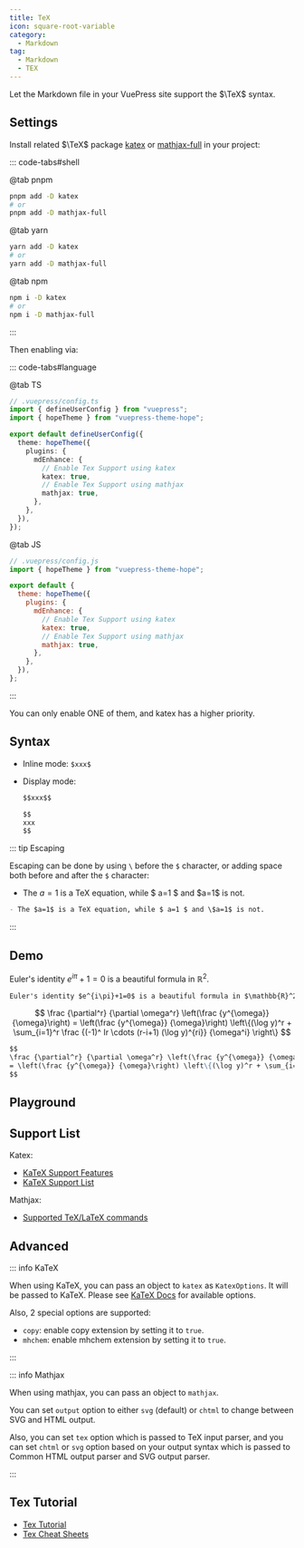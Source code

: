 ```yaml
---
title: TeX
icon: square-root-variable
category:
  - Markdown
tag:
  - Markdown
  - TEX
---
```


Let the Markdown file in your VuePress site support the $\TeX$ syntax.

<!-- more -->

## Settings

Install related $\TeX$ package [katex](https://katex.org) or [mathjax-full](https://docs.mathjax.org/en/latest/) in your project:

::: code-tabs#shell

@tab pnpm

```bash
pnpm add -D katex
# or
pnpm add -D mathjax-full
```

@tab yarn

```bash
yarn add -D katex
# or
yarn add -D mathjax-full
```

@tab npm

```bash
npm i -D katex
# or
npm i -D mathjax-full
```

:::

Then enabling via:

::: code-tabs#language

@tab TS

```ts {8-13}
// .vuepress/config.ts
import { defineUserConfig } from "vuepress";
import { hopeTheme } from "vuepress-theme-hope";

export default defineUserConfig({
  theme: hopeTheme({
    plugins: {
      mdEnhance: {
        // Enable Tex Support using katex
        katex: true,
        // Enable Tex Support using mathjax
        mathjax: true,
      },
    },
  }),
});
```

@tab JS

```js {7-12}
// .vuepress/config.js
import { hopeTheme } from "vuepress-theme-hope";

export default {
  theme: hopeTheme({
    plugins: {
      mdEnhance: {
        // Enable Tex Support using katex
        katex: true,
        // Enable Tex Support using mathjax
        mathjax: true,
      },
    },
  }),
};
```

:::

You can only enable ONE of them, and katex has a higher priority.

## Syntax

- Inline mode: `$xxx$`

- Display mode:

  ```md
  $$xxx$$

  $$
  xxx
  $$
  ```

::: tip Escaping

Escaping can be done by using `\` before the `$` character, or adding space both before and after the `$` character:

- The $a=1$ is a TeX equation, while $ a=1 $ and \$a=1$ is not.

```md
- The $a=1$ is a TeX equation, while $ a=1 $ and \$a=1$ is not.
```

:::

## Demo

Euler's identity $e^{i\pi}+1=0$ is a beautiful formula in $\mathbb{R}^2$.

```md
Euler's identity $e^{i\pi}+1=0$ is a beautiful formula in $\mathbb{R}^2$.
```

$$
\frac {\partial^r} {\partial \omega^r} \left(\frac {y^{\omega}} {\omega}\right)
= \left(\frac {y^{\omega}} {\omega}\right) \left\{(\log y)^r + \sum_{i=1}^r \frac {(-1)^ Ir \cdots (r-i+1) (\log y)^{ri}} {\omega^i} \right\}
$$

```md
$$
\frac {\partial^r} {\partial \omega^r} \left(\frac {y^{\omega}} {\omega}\right)
= \left(\frac {y^{\omega}} {\omega}\right) \left\{(\log y)^r + \sum_{i=1}^r \frac {(-1)^ Ir \cdots (r-i+1) (\log y)^{ri}} {\omega^i} \right\}
$$
```

## Playground

<!-- markdownlint-disable -->

<KatexPlayground />

<!-- markdownlint-restore -->

## Support List

Katex:

- [KaTeX Support Features](https://katex.org/docs/supported.html)
- [KaTeX Support List](https://katex.org/docs/support_table.html)

Mathjax:

- [Supported TeX/LaTeX commands](https://docs.mathjax.org/en/latest/input/tex/macros/index.html#tex-commands)

## Advanced

::: info KaTeX

When using KaTeX, you can pass an object to `katex` as `KatexOptions`. It will be passed to KaTeX. Please see [KaTeX Docs](https://katex.org/docs/options.html) for available options.

Also, 2 special options are supported:

- `copy`: enable copy extension by setting it to `true`.
- `mhchem`: enable mhchem extension by setting it to `true`.

:::

::: info Mathjax

When using mathjax, you can pass an object to `mathjax`.

You can set `output` option to either `svg` (default) or `chtml` to change between SVG and HTML output.

Also, you can set `tex` option which is passed to TeX input parser, and you can set `chtml` or `svg` option based on your output syntax which is passed to Common HTML output parser and SVG output parser.

:::

## Tex Tutorial

- [Tex Tutorial](https://www.overleaf.com/learn/latex/Learn_LaTeX_in_30_minutes)
- [Tex Cheat Sheets](https://mdit-plugins.github.io/tex.html#tex-tutorial)

<script setup lang="ts">
import { defineAsyncComponent } from 'vue';

const KatexPlayground = defineAsyncComponent(()=> import('@KatexPlayground'));
</script>
